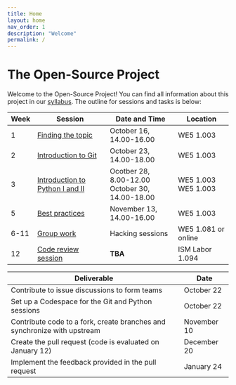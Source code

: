 ```yaml
---
title: Home
layout: home
nav_order: 1
description: "Welcome"
permalink: /
---
```


# The Open-Source Project

Welcome to the Open-Source Project! You can find all information about this project in our [syllabus](docs/syllabus.html).
The outline for sessions and tasks is below:

| Week | Session                                           | Date and Time                                               | Location                          |
| ---- | ------------------------------------------------- | ----------------------------------------------------------- | --------------------------------- |
| 1    | [Finding the topic](docs/week_1_topic.html)       | October 16, 14.00-16.00                                     | WE5 1.003                         |
| 2    | [Introduction to Git](docs/week_2_git.html)       | October 23, 14.00-18.00                                     | WE5 1.003                         |
| 3    | [Introduction to Python I and II]()               | Ocotber 28, 8.00-12.00  <br> October 30, 14.00-18.00        | WE5 1.003  <br> WE5 1.003         |
| 5    | [Best practices]()                                | November 13, 14.00-16.00                                    | WE5 1.003                         |
| 6-11 | [Group work]()                                    | Hacking sessions                                            | WE5 1.081 or online               |
| 12   | [Code review session]()                           | **TBA**                                                     | ISM Labor 1.094                   |


| Deliverable                                                                           | Date            |
| ------------------------------------------------------------------------------------- | --------------- |
| Contribute to issue discussions to form teams                                         | October 22      |
| Set up a Codespace for the Git and Python sessions                                    | October 22      |
| Contribute code to a fork, create branches and synchronize with upstream              | November 10     |
| Create the pull request (code is evaluated on January 12)                             | December 20     |
| Implement the feedback provided in the pull request                                   | January 24      |







